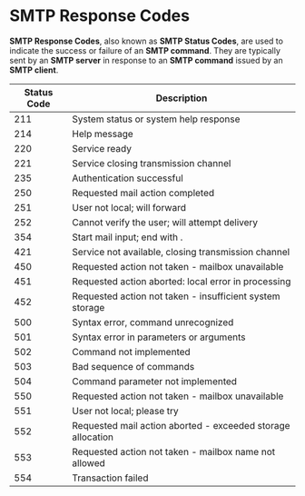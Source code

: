 # SMTP Response Codes

**SMTP Response Codes**, also known as **SMTP Status Codes**, are used to indicate the success or failure of an **SMTP command**. They are typically sent by an **SMTP server** in response to an **SMTP command** issued by an **SMTP client**.

| Status Code | Description |
| --- | --- |
| 211 | System status or system help response |
| 214 | Help message |
| 220 | Service ready |
| 221 | Service closing transmission channel |
| 235 | Authentication successful |
| 250 | Requested mail action completed |
| 251 | User not local; will forward |
| 252 | Cannot verify the user; will attempt delivery |
| 354 | Start mail input; end with <CRLF>.<CRLF> |
| 421 | Service not available, closing transmission channel |
| 450 | Requested action not taken - mailbox unavailable |
| 451 | Requested action aborted: local error in processing |
| 452 | Requested action not taken - insufficient system storage |
| 500 | Syntax error, command unrecognized |
| 501 | Syntax error in parameters or arguments |
| 502 | Command not implemented |
| 503 | Bad sequence of commands |
| 504 | Command parameter not implemented |
| 550 | Requested action not taken - mailbox unavailable |
| 551 | User not local; please try <forward-path> |
| 552 | Requested mail action aborted - exceeded storage allocation |
| 553 | Requested action not taken - mailbox name not allowed |
| 554 | Transaction failed |
